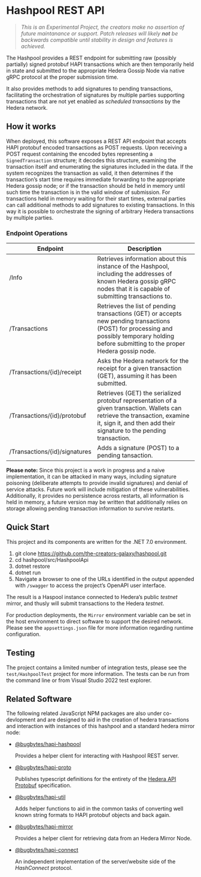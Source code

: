 # Hashpool REST API

> *This is an Experimental Project, the creators make no assertion of future maintanance or support.  Patch releases will likely **not** be backwards compatible until stability in design and features is achieved.*

The Hashpool provides a REST endpoint for submitting raw (possibly partially) signed protobuf HAPI transactions which are then temporarily held in state and submitted to the appropriate Hedera Gossip Node via native gRPC protocol at the proper submission time.

It also provides methods to add signatures to pending transactions, facilitating the orchestration of signatures by multiple parties supporting transactions that are not yet enabled as _scheduled transactions_ by the Hedera network.

## How it works

When deployed, this software exposes a REST API endpoint that accepts HAPI protobuf encoded transactions as POST requests.  Upon receiving a POST request containing the encoded bytes representing a `SignedTransaction` structure; it decodes this structure, examining the transaction itself and enumerating the signatures included in the data.  If the system recognizes the transaction as valid, it then determines if the transaction’s start time requires immediate forwarding to the appropriate Hedera gossip node; or if the transaction should be held in memory until such time the transaction is in the valid window of submission.  For transactions held in memory waiting for their start times, external parties can call additional methods to add signatures to existing transactions.  In this way it is possible to orchestrate the signing of arbitrary Hedera transactions by multiple parties.  

### Endpoint Operations
| Endpoint | Description |
| -------- | ----------- |
| /Info |	Retrieves information about this instance of the Hashpool, including the addresses of known Hedera gossip gRPC nodes that it is capable of submitting transactions to. |
| /Transactions |	Retrieves the list of pending transactions (GET) or accepts new pending transactions (POST) for processing and possibly temporary holding before submitting to the proper Hedera gossip node. |
| /Transactions/{id}/receipt | Asks the Hedera network for the receipt for a given transaction (GET), assuming it has been submitted. |
| /Transactions/{id}/protobuf	| Retrieves (GET) the serialized protobuf representation of a given transaction.  Wallets can retrieve the transaction, examine it, sign it, and then add their signature to the pending transaction. |
| /Transactions/{id}/signatures |	Adds a signature (POST) to a pending tansaction. |


**Please note:**  Since this project is a work in progress and a naive implementation, it can be attacked in many ways, including signature poisoning (deliberate attempts to provide invalid signatures) and denial of service attacks.  Future work will include mitigation of these vulnerabilities.  Additionally, it provides no persistence across restarts, all information is held in memory, a future version may be written that additionally relies on storage allowing pending transaction information to survive restarts.

## Quick Start

This project and its components are written for the .NET 7.0 environment.
1.  git clone https://github.com/the-creators-galaxy/hashpool.git
2.  cd hashpool/src/HashpoolApi
3.	dotnet restore
4.	dotnet run
5.	Navigate a browser to one of the URLs identified in the output appended with `/swagger` to access the project’s OpenAPI user interface.

The result is a Haspool instance connected to Hedera’s public _testnet_ mirror, and thusly will submit transactions to the Hedera _testnet_.

For production deployments, the `Mirror` environment variable can be set in the host environment to direct software to support the desired network.  Please see the `appsettings.json` file for more information regarding runtime configuration.

## Testing

The project contains a limited number of integration tests, please see the `test/HashpoolTest` project for more information.  The tests can be run from the command line or from Visual Studio 2022 test explorer.


## Related Software

The following related JavaScript NPM packages are also under co-devlopment and are designed to aid in the creation of hedera transactions and interaction with instances of this hashpool and a standard hedera mirror node:


* [@bugbytes/hapi-hashpool](https://www.npmjs.com/package/@bugbytes/hapi-hashpool)  

  Provides a helper client for interacting with Hashpool REST server.

* [@bugbytes/hapi-proto](https://www.npmjs.com/package/@bugbytes/hapi-proto)

  Publishes typescript definitions for the entirety of the 
  [Hedera API Protobuf](https://github.com/hashgraph/hedera-protobufs) specification.  

* [@bugbytes/hapi-util](https://www.npmjs.com/package/@bugbytes/hapi-util)  

  Adds helper functions to aid in the common tasks of converting well known 
  string formats to HAPI protobuf objects and back again.

* [@bugbytes/hapi-mirror](https://www.npmjs.com/package/@bugbytes/hapi-mirror)

  Provides a helper client for retrieving data from an Hedera Mirror Node.

* [@bugbytes/hapi-connect](https://www.npmjs.com/package/@bugbytes/hapi-connect)  

  An independent implementation of the server/website side of the 
  *HashConnect* protocol.

